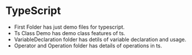 # TypeScript
- First Folder has just demo files for typescript.
- Ts Class Demo has demo class features of ts.
- VariableDeclaration folder has detils of variable declaration and usage.
- Operator and Operation folder has details of operations in ts.